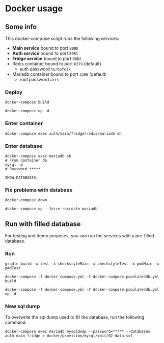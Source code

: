 # Docker usage
## Some info
This docker-compose script runs the following services:

- **Main service** bound to port `8080`
- **Auth service** bound to port `8081`
- **Fridge service** bound to port `8082`
- Redis container bound to port `6379` (default)
	- auth password `turbofolk`
- Mariadb container bound to port `3306` (default)
	- root password `azis`


### Deploy
```shell
docker-compose build

docker-compose up -d 
```

### Enter container
```shell
docker-compose exec auth/main/fridge/redis/mariadb sh
```
### Enter database
```shell
docker-compose exec mariadb sh
# From container do 
mysql -p
# Password *****
```
```mysql
SHOW DATABASES;
```
### Fix problems with database
```shell
docker-compose down

docker-compose up --force-recreate mariadb
```

## Run with filled database
For testing and demo purposes, you can run the services with a pre-filled database.

### Run
```shell
gradle build -x test -x checkstyleMain -x checkstyleTest -x pmdMain -x pmdTest

docker-compose -f docker-compose.yml -f docker-compose.populateddb.yml build

docker-compose -f docker-compose.yml -f docker-compose.populateddb.yml up -d
```

### New sql dump
To overwrite the sql dump used to fill the database, run the following command:
```shell
docker-compose exec mariadb mysqldump --password=***** --databases auth main fridge > docker/provision/mysql/init/02-data.sql
```